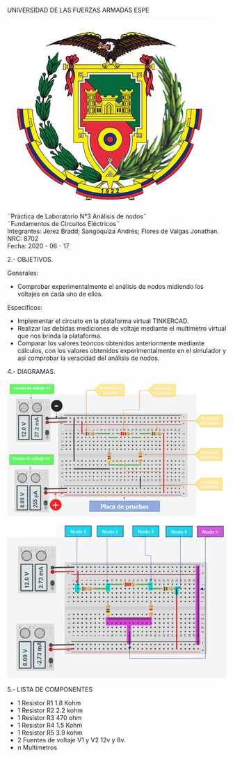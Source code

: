 UNIVERSIDAD DE LAS FUERZAS ARMADAS ESPE

![](https://github.com/BraddJCJ/Informe3_Jerez_Sangoquiza_Zambrano/blob/master/img/Logo_ESPE.png)

¨Práctica de Laboratorio N°3 Análisis de nodos¨  
¨Fundamentos de Circuitos Eléctricos¨  
Integrantes: Jerez Bradd; Sangoquiza Andrés; Flores de Valgas Jonathan.  
NRC: 8702   
Fecha: 2020 - 06 - 17  

2.- OBJETIVOS.

Generales:

- Comprobar experimentalmente el análisis de nodos midiendo los voltajes en cada uno de ellos.

Específicos:

- Implementar el circuito en la plataforma virtual TINKERCAD.
- Realizar las debidas mediciones de voltaje mediante el multímetro virtual que nos brinda la plataforma.
- Comparar los valores teóricos obtenidos anteriormente mediante cálculos, con los valores obtenidos experimentalmente en el simulador y así comprobar la veracidad del análisis de nodos.

4.- DIAGRAMAS.

![](https://github.com/BraddJCJ/Informe3_Jerez_Sangoquiza_Zambrano/blob/master/img/Diagrama_1.PNG)

![](https://github.com/BraddJCJ/Informe3_Jerez_Sangoquiza_Zambrano/blob/master/img/Diagrama_2.PNG)

5.- LISTA DE COMPONENTES 

* 1 Resistor  R1  1.8 Kohm
* 1 Resistor  R2  2.2 kohm 
* 1 Resistor  R3  470 ohm
* 1 Resistor  R4  1.5 Kohm 
* 1 Resistor  R5  3.9 kohm
* 2 Fuentes de voltaje  V1 y V2 12v y 8v.
* n Multimetros
